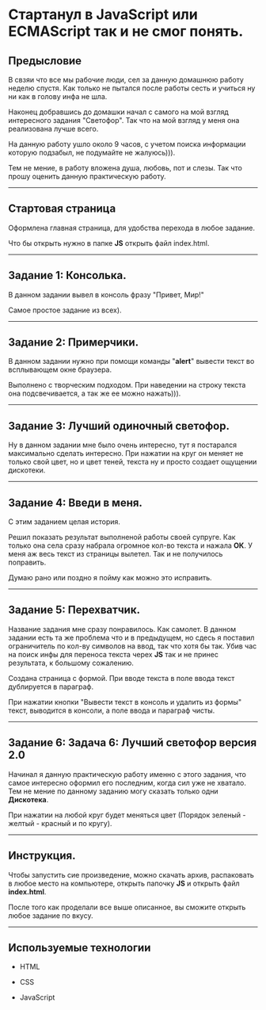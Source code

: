 # **Стартанул** в JavaScript или ECMAScript так и не смог понять.

## Предысловие

В свзяи что все мы рабочие люди, сел за данную домашнюю работу неделю спустя. Как только не пытался после работы сесть и учиться ну ни как в голову инфа не шла.

Наконец добравшись до домашки начал с самого на мой взгляд интересного задания "Светофор". Так что на мой взгляд у меня она реализована лучше всего.

На данную работу ушло около 9 часов, с учетом поиска информации которую подзабыл, не подумайте не жалуюсь))).

Тем не мение, в работу вложена душа, любовь, пот и слезы. Так что прошу оценить данную практическую работу.

---

## Стартовая страница

Оформлена главная страница, для удобства перехода в любое задание.

Что бы открыть нужно в папке **JS** открыть файл index.html.

---

## Задание 1: Консолька.

В данном задании вывел в консоль фразу "Привет, Мир!"

Самое простое задание из всех).

---

## Задание 2: Примерчики.

В данном задании нужно при помощи команды "**alert**" вывести текст во всплывающем окне браузера. 

Выполнено с творческим подходом. При наведении на строку текста она подсвечивается, а так же ее можно нажать))). 

---

## Задание 3: Лучший одиночный светофор.

Ну в данном задании мне было очень интересно, тут я постарался максимально сделать интересно. При нажатии на круг он меняет не только свой цвет, но и цвет теней, текста ну и просто создает ощущении дискотеки. 

---

## Задание 4: Введи в меня.

С этим заданием целая история. 

Решил показать результат выполненой работы своей супруге. Как только она села сразу набрала огромное кол-во текста и нажала **ОК**. У меня аж весь текст из страницы вылетел. Так и не получилось поправить. 

Думаю рано или поздно я пойму как можно это исправить.

---

## Задание 5: Перехватчик.

Название задания мне сразу понравилось. Как самолет. В данном задании есть та же проблема что и в предыдущем, но сдесь я поставил ограничитель по кол-ву символов на ввод, так что хотя бы так. Убив час на поиск инфы для переноса текста черех **JS** так и не принес результата, к большому сожалению.

Создана страница с формой. При вводе текста в поле ввода текст дублируется в параграф.

При нажатии кнопки "Вывести текст в консоль и удалить из формы" текст, выводится в консоли, а поле ввода и параграф чисты.

---

## Задание 6: Задача 6: Лучший светофор версия 2.0

Начинал я данную практическую работу именно с этого задания, что самое интересно оформил его последним, когда сил уже не хватало. Тем не мение по данному заданию могу сказать только одни **Дискотека**.

При нажатии на любой круг будет меняться цвет (Порядок зеленый - желтый - красный и по кругу).

---

## Инструкция.

Чтобы запустить сие произведение, можно скачать архив, распаковать в любое место на компьютере, открыть папочку **JS** и открыть файл **index.html**. 

После того как проделали все выше описанное, вы сможите открыть любое задание по вкусу.

---

## Используемые технологии

- HTML

- CSS

- JavaScript